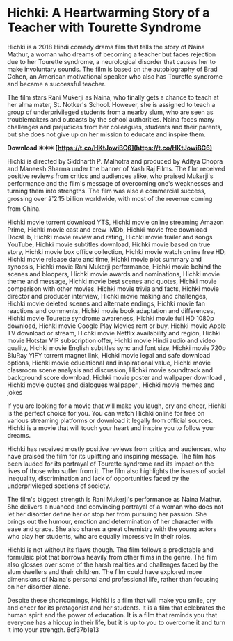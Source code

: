 
 
# Hichki: A Heartwarming Story of a Teacher with Tourette Syndrome
 
Hichki is a 2018 Hindi comedy drama film that tells the story of Naina Mathur, a woman who dreams of becoming a teacher but faces rejection due to her Tourette syndrome, a neurological disorder that causes her to make involuntary sounds. The film is based on the autobiography of Brad Cohen, an American motivational speaker who also has Tourette syndrome and became a successful teacher.
 
The film stars Rani Mukerji as Naina, who finally gets a chance to teach at her alma mater, St. Notker's School. However, she is assigned to teach a group of underprivileged students from a nearby slum, who are seen as troublemakers and outcasts by the school authorities. Naina faces many challenges and prejudices from her colleagues, students and their parents, but she does not give up on her mission to educate and inspire them.
 
**Download ✶✶✶ [https://t.co/HKtJowiBC6](https://t.co/HKtJowiBC6)**


 
Hichki is directed by Siddharth P. Malhotra and produced by Aditya Chopra and Maneesh Sharma under the banner of Yash Raj Films. The film received positive reviews from critics and audiences alike, who praised Mukerji's performance and the film's message of overcoming one's weaknesses and turning them into strengths. The film was also a commercial success, grossing over â¹2.15 billion worldwide, with most of the revenue coming from China.
 
Hichki movie torrent download YTS,  Hichki movie online streaming Amazon Prime,  Hichki movie cast and crew IMDb,  Hichki movie free download DocsLib,  Hichki movie review and rating,  Hichki movie trailer and songs YouTube,  Hichki movie subtitles download,  Hichki movie based on true story,  Hichki movie box office collection,  Hichki movie watch online free HD,  Hichki movie release date and time,  Hichki movie plot summary and synopsis,  Hichki movie Rani Mukerji performance,  Hichki movie behind the scenes and bloopers,  Hichki movie awards and nominations,  Hichki movie theme and message,  Hichki movie best scenes and quotes,  Hichki movie comparison with other movies,  Hichki movie trivia and facts,  Hichki movie director and producer interview,  Hichki movie making and challenges,  Hichki movie deleted scenes and alternate endings,  Hichki movie fan reactions and comments,  Hichki movie book adaptation and differences,  Hichki movie Tourette syndrome awareness,  Hichki movie full HD 1080p download,  Hichki movie Google Play Movies rent or buy,  Hichki movie Apple TV download or stream,  Hichki movie Netflix availability and region,  Hichki movie Hotstar VIP subscription offer,  Hichki movie Hindi audio and video quality,  Hichki movie English subtitles sync and font size,  Hichki movie 720p BluRay YIFY torrent magnet link,  Hichki movie legal and safe download options,  Hichki movie educational and inspirational value,  Hichki movie classroom scene analysis and discussion,  Hichki movie soundtrack and background score download,  Hichki movie poster and wallpaper download ,  Hichki movie quotes and dialogues wallpaper ,  Hichki movie memes and jokes
 
If you are looking for a movie that will make you laugh, cry and cheer, Hichki is the perfect choice for you. You can watch Hichki online for free on various streaming platforms or download it legally from official sources. Hichki is a movie that will touch your heart and inspire you to follow your dreams.
  
Hichki has received mostly positive reviews from critics and audiences, who have praised the film for its uplifting and inspiring message. The film has been lauded for its portrayal of Tourette syndrome and its impact on the lives of those who suffer from it. The film also highlights the issues of social inequality, discrimination and lack of opportunities faced by the underprivileged sections of society.
 
The film's biggest strength is Rani Mukerji's performance as Naina Mathur. She delivers a nuanced and convincing portrayal of a woman who does not let her disorder define her or stop her from pursuing her passion. She brings out the humour, emotion and determination of her character with ease and grace. She also shares a great chemistry with the young actors who play her students, who are equally impressive in their roles.
 
Hichki is not without its flaws though. The film follows a predictable and formulaic plot that borrows heavily from other films in the genre. The film also glosses over some of the harsh realities and challenges faced by the slum dwellers and their children. The film could have explored more dimensions of Naina's personal and professional life, rather than focusing on her disorder alone.
 
Despite these shortcomings, Hichki is a film that will make you smile, cry and cheer for its protagonist and her students. It is a film that celebrates the human spirit and the power of education. It is a film that reminds you that everyone has a hiccup in their life, but it is up to you to overcome it and turn it into your strength.
 8cf37b1e13
 
